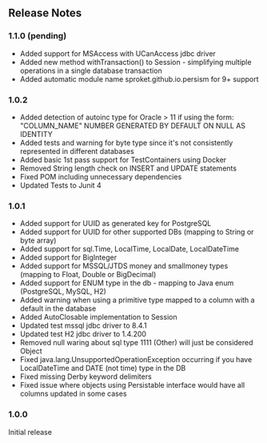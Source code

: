 ## Release Notes

### 1.1.0 (pending)

* Added support for MSAccess with UCanAccess jdbc driver
* Added new method withTransaction() to Session - simplifying multiple operations in a single database transaction 
* Added automatic module name sproket.github.io.persism for 9+ support 

### 1.0.2

* Added detection of autoinc type for Oracle > 11 if using the form: "COLUMN_NAME" NUMBER GENERATED BY DEFAULT ON NULL AS IDENTITY
* Added tests and warning for byte type since it's not consistently represented in different databases
* Added basic 1st pass support for TestContainers using Docker
* Removed String length check on INSERT and UPDATE statements
* Fixed POM including unnecessary dependencies
* Updated Tests to Junit 4

### 1.0.1

* Added support for UUID as generated key for PostgreSQL
* Added support for UUID for other supported DBs (mapping to String or byte array)
* Added support for sql.Time, LocalTime, LocalDate, LocalDateTime
* Added support for BigInteger
* Added support for MSSQL/JTDS money and smallmoney types (mapping to Float, Double or BigDecimal)
* Added support for ENUM type in the db - mapping to Java enum (PostgreSQL, MySQL, H2)
* Added warning when using a primitive type mapped to a column with a default in the database
* Added AutoClosable implementation to Session
* Updated test mssql jdbc driver to 8.4.1
* Updated test H2 jdbc driver to 1.4.200
* Removed null waring about sql type 1111 (Other) will just be considered Object
* Fixed java.lang.UnsupportedOperationException occurring if you have LocalDateTime and DATE (not time) type in the DB
* Fixed missing Derby keyword delimiters
* Fixed issue where objects using Persistable interface would have all columns updated in some cases


### 1.0.0 

Initial release






